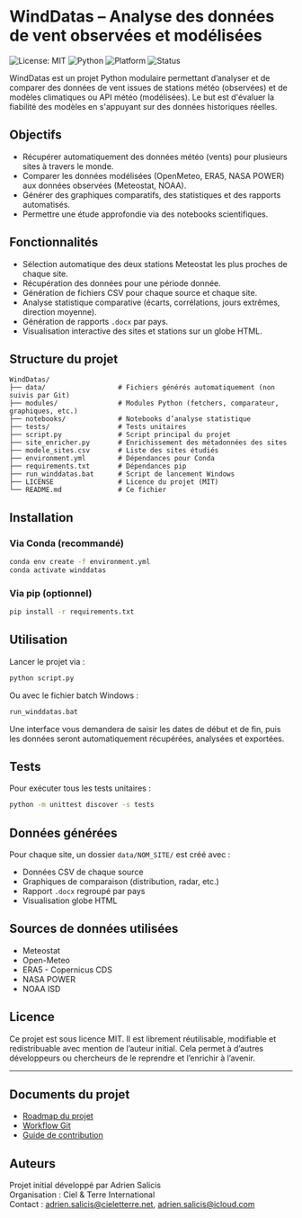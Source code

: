 # WindDatas – Analyse des données de vent observées et modélisées

![License: MIT](https://img.shields.io/badge/license-MIT-blue.svg)
![Python](https://img.shields.io/badge/python-3.11-blue)
![Platform](https://img.shields.io/badge/platform-Windows%20%7C%20Anaconda-blue)
![Status](https://img.shields.io/badge/status-active-brightgreen)

WindDatas est un projet Python modulaire permettant d’analyser et de comparer des données de vent issues de stations météo (observées) et de modèles climatiques ou API météo (modélisées). Le but est d'évaluer la fiabilité des modèles en s'appuyant sur des données historiques réelles.

## Objectifs

- Récupérer automatiquement des données météo (vents) pour plusieurs sites à travers le monde.
- Comparer les données modélisées (OpenMeteo, ERA5, NASA POWER) aux données observées (Meteostat, NOAA).
- Générer des graphiques comparatifs, des statistiques et des rapports automatisés.
- Permettre une étude approfondie via des notebooks scientifiques.

## Fonctionnalités

- Sélection automatique des deux stations Meteostat les plus proches de chaque site.
- Récupération des données pour une période donnée.
- Génération de fichiers CSV pour chaque source et chaque site.
- Analyse statistique comparative (écarts, corrélations, jours extrêmes, direction moyenne).
- Génération de rapports `.docx` par pays.
- Visualisation interactive des sites et stations sur un globe HTML.

## Structure du projet

```
WindDatas/
├── data/                  # Fichiers générés automatiquement (non suivis par Git)
├── modules/               # Modules Python (fetchers, comparateur, graphiques, etc.)
├── notebooks/             # Notebooks d’analyse statistique
├── tests/                 # Tests unitaires
├── script.py              # Script principal du projet
├── site_enricher.py       # Enrichissement des métadonnées des sites
├── modele_sites.csv       # Liste des sites étudiés
├── environment.yml        # Dépendances pour Conda
├── requirements.txt       # Dépendances pip
├── run_winddatas.bat      # Script de lancement Windows
├── LICENSE                # Licence du projet (MIT)
└── README.md              # Ce fichier
```

## Installation

### Via Conda (recommandé)

```bash
conda env create -f environment.yml
conda activate winddatas
```

### Via pip (optionnel)

```bash
pip install -r requirements.txt
```

## Utilisation

Lancer le projet via :

```bash
python script.py
```

Ou avec le fichier batch Windows :

```bash
run_winddatas.bat
```

Une interface vous demandera de saisir les dates de début et de fin, puis les données seront automatiquement récupérées, analysées et exportées.

## Tests

Pour exécuter tous les tests unitaires :

```bash
python -m unittest discover -s tests
```

## Données générées

Pour chaque site, un dossier `data/NOM_SITE/` est créé avec :

- Données CSV de chaque source
- Graphiques de comparaison (distribution, radar, etc.)
- Rapport `.docx` regroupé par pays
- Visualisation globe HTML

## Sources de données utilisées

- Meteostat
- Open-Meteo
- ERA5 - Copernicus CDS
- NASA POWER
- NOAA ISD

## Licence

Ce projet est sous licence MIT. Il est librement réutilisable, modifiable et redistribuable avec mention de l’auteur initial. Cela permet à d’autres développeurs ou chercheurs de le reprendre et l’enrichir à l’avenir.

---

## Documents du projet

- [Roadmap du projet](ROADMAP.md)
- [Workflow Git](WORKFLOW.md)
- [Guide de contribution](CONTRIBUTING.md)


## Auteurs

Projet initial développé par Adrien Salicis  
Organisation : Ciel & Terre International  
Contact : adrien.salicis@cieletterre.net, adrien.salicis@icloud.com

